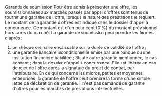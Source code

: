 Garantie de soumission
Pour être admis à présenter une offre, les soumissionnaires aux marchés
passés par appel d'offres sont tenus de fournir une garantie de
l'offre, lorsque la nature des prestations le requiert.
Le montant de la garantie d'offres est indiqué dans le dossier d'appel
à concurrence.
Ce montant est d'un pour cent (01%) du montant prévisionnel hors taxes
du marché.
La garantie de soumission peut prendre les formes ciaprès :
1.  un chèque ordinaire encaissable sur la durée de validité de l'offre
;
2.  une garantie bancaire inconditionnelle émise par une banque ou une
institution financière habilitée ;
3toute autre garantie mentionnée, le cas échéant ; dans le dossier
d'appel à concurrence.
Elle est libérée en cas de rejet de l'offre après la signature du
projet de contrat, par l'attributaire.
En ce qui concerne les micros, petites et moyennes entreprises, la
garantie de l'offre peut prendre la forme d'une simple lettre de
déclaration de garantie.
Il n'est pas demandé de garantie d'offres pour les marchés de
prestations intellectuelles.